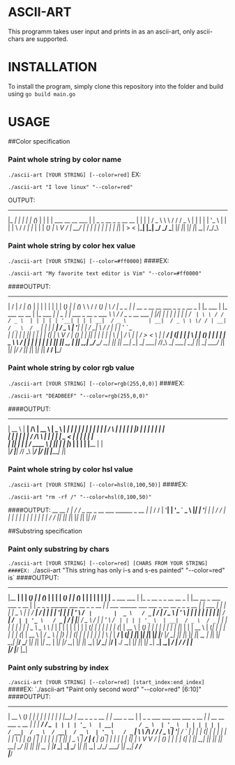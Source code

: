 # ASCII-ART

This programm takes user input and prints in as an ascii-art, only ascii-chars are supported. 

# INSTALLATION

To install the program, simply clone this repository into the folder and build using `go build main.go`

# USAGE

##Color specification

### Paint whole string by color name
`./ascii-art [YOUR STRING] [--color=red]` 
EX: 

`./ascii-art "I love linux" "--color=red"`

OUTPUT:
 _____         _                                _   _
|_   _|       | |                              | | (_)
  | |         | |   ___   __   __   ___        | |  _   _ __    _   _  __  __
  | |         | |  / _ \  \ \ / /  / _ \       | | | | | '_ \  | | | | \ \/ /
 _| |_        | | | (_) |  \ V /  |  __/       | | | | | | | | | |_| |  >  <
|_____|       |_|  \___/    \_/    \___|       |_| |_| |_| |_|  \__,_| /_/\_\


### Paint whole string by color hex value 
`./ascii-art [YOUR STRING] [--color=#ff0000]`
####EX:

`./ascii-art "My favorite text editor is Vim" "--color=#ff0000"`

####OUTPUT:
 __  __                  __                                          _   _                  _                   _                      _   _   _                          _              __      __  _
|  \/  |                / _|                                        (_) | |                | |                 | |                    | | (_) | |                        (_)             \ \    / / (_)
| \  / |  _   _        | |_    __ _  __   __   ___    _   _   _ __   _  | |_    ___        | |_    ___  __  __ | |_          ___    __| |  _  | |_    ___    _ __         _   ___         \ \  / /   _   _ __ ___
| |\/| | | | | |       |  _|  / _` | \ \ / /  / _ \  | | | | | '__| | | | __|  / _ \       | __|  / _ \ \ \/ / | __|        / _ \  / _` | | | | __|  / _ \  | '__|       | | / __|         \ \/ /   | | | '_ ` _ \
| |  | | | |_| |       | |   | (_| |  \ V /  | (_) | | |_| | | |    | | \ |_  |  __/       \ |_  |  __/  >  <  \ |_        |  __/ | (_| | | | \ |_  | (_) | | |          | | \__ \          \  /    | | | | | | | |
|_|  |_|  \__, |       |_|    \__,_|   \_/    \___/   \__,_| |_|    |_|  \__|  \___|        \__|  \___| /_/\_\  \__|        \___|  \__,_| |_|  \__|  \___/  |_|          |_| |___/           \/     |_| |_| |_| |_|
          __/ /
         |___/


### Paint whole string by color rgb value
`./ascii-art [YOUR STRING] [--color=rgb(255,0,0)]`
####EX:

`./ascii-art "DEADBEEF" "--color=rgb(255,0,0)"`

####OUTPUT:
 _____    ______              _____    ____    ______   ______   ______  
|  __ \  |  ____|     /\     |  __ \  |  _ \  |  ____| |  ____| |  ____| 
| |  | | | |__       /  \    | |  | | | |_) | | |__    | |__    | |__    
| |  | | |  __|     / /\ \   | |  | | |  _ <  |  __|   |  __|   |  __|   
| |__| | | |____   / ____ \  | |__| | | |_) | | |____  | |____  | |      
|_____/  |______| /_/    \_\ |_____/  |____/  |______| |______| |_|      
                                                                         
                                                                         

### Paint whole string by color hsl value 
`./ascii-art [YOUR STRING] [--color=hsl(0,100,50)]` 
####EX:

`./ascii-art "rm -rf /" "--color=hsl(0,100,50)"`

####OUTPUT:
                                           __             __
                                          / _|           / /
 _ __   _ __ ___          ______   _ __  | |_           / /
| '__| | '_ ` _ \        |______| | '__| |  _|         / /
| |    | | | | | |                | |    | |          / /
|_|    |_| |_| |_|                |_|    |_|         /_/



##Substring specification
### Paint only substring by chars
`./ascii-art [YOUR STRING] [--color=red] [CHARS FROM YOUR STRING]
####EX:
`./ascii-art "This string has only i-s and s-es painted" "--color=red" is`
####OUTPUT:
 _______   _       _                     _            _                         _                                           _                 _                                            _                                                           _           _                _  
|__   __| | |     (_)                   | |          (_)                       | |                                         | |               (_)                                          | |                                                         (_)         | |              | | 
   | |    | |__    _   ___         ___  | |_   _ __   _   _ __     __ _        | |__     __ _   ___          ___    _ __   | |  _   _         _   ______   ___          __ _   _ __     __| |        ___   ______    ___   ___         _ __     __ _   _   _ __   | |_    ___    __| | 
   | |    |  _ \  | | / __|       / __| | __| | '__| | | | '_ \   / _` |       |  _ \   / _` | / __|        / _ \  | '_ \  | | | | | |       | | |______| / __|        / _` | | '_ \   / _` |       / __| |______|  / _ \ / __|       | '_ \   / _` | | | | '_ \  | __|  / _ \  / _` | 
   | |    | | | | | | \__ \       \__ \ \ |_  | |    | | | | | | | (_| |       | | | | | (_| | \__ \       | (_) | | | | | | | | |_| |       | |          \__ \       | (_| | | | | | | (_| |       \__ \          |  __/ \__ \       | |_) | | (_| | | | | | | | \ |_  |  __/ | (_| | 
   |_|    |_| |_| |_| |___/       |___/  \__| |_|    |_| |_| |_|  \__, |       |_| |_|  \__,_| |___/        \___/  |_| |_| |_|  \__, |       |_|          |___/        \__,_| |_| |_|  \__,_|       |___/           \___| |___/       | .__/   \__,_| |_| |_| |_|  \__|  \___|  \__,_| 
                                                                   __/ |                                                        __/ /                                                                                                 | |                                              
                                                                  |___/                                                        |___/                                                                                                  |_|                                              

### Paint only substring by index
`./ascii-art [YOUR STRING] [--color=red] [start_index:end_index]`
####EX:
`./ascii-art "Paint only second word" "--color=red" [6:10]"
####OUTPUT:
 _____            _           _                           _                                                         _                                       _  
|  __ \          (_)         | |                         | |                                                       | |                                     | | 
| |__) |   __ _   _   _ __   | |_          ___    _ __   | |  _   _         ___    ___    ___    ___    _ __     __| |       __      __   ___    _ __    __| | 
|  ___/   / _` | | | | '_ \  | __|        / _ \  | '_ \  | | | | | |       / __|  / _ \  / __|  / _ \  | '_ \   / _` |       \ \ /\ / /  / _ \  | '__|  / _` | 
| |      | (_| | | | | | | | \ |_        | (_) | | | | | | | | |_| |       \__ \ |  __/ | (__  | (_) | | | | | | (_| |        \ V  V /  | (_) | | |    | (_| | 
|_|       \__,_| |_| |_| |_|  \__|        \___/  |_| |_| |_|  \__, |       |___/  \___|  \___|  \___/  |_| |_|  \__,_|         \_/\_/    \___/  |_|     \__,_| 
                                                              __/ /                                                                                            
                                                             |___/                                                                                             

